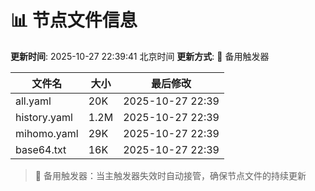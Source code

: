 # 📊 节点文件信息

**更新时间**: 2025-10-27 22:39:41 北京时间
**更新方式**: 🔄 备用触发器

| 文件名 | 大小 | 最后修改 |
|--------|------|----------|
| all.yaml | 20K | 2025-10-27 22:39 |
| history.yaml | 1.2M | 2025-10-27 22:39 |
| mihomo.yaml | 29K | 2025-10-27 22:39 |
| base64.txt | 16K | 2025-10-27 22:39 |

> 🔄 备用触发器：当主触发器失效时自动接管，确保节点文件的持续更新
